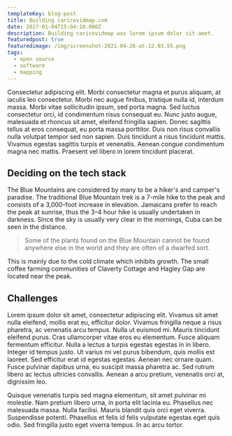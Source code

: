 ```yaml
---
templateKey: blog-post
title: Building caricovidmap.com
date: 2017-01-04T15:04:10.000Z
description: Building caricovidmap was lorem ipsum dolor sit amet.
featuredpost: true
featuredimage: /img/screenshot-2021-04-26-at-12.03.55.png
tags:
  - open source
  - software
  - mapping
---
```

Consectetur adipiscing elit. Morbi consectetur magna et purus aliquam, at iaculis leo consectetur. Morbi nec augue finibus, tristique nulla id, interdum massa. Morbi vitae sollicitudin ipsum, sed porta magna. Sed luctus consectetur orci, id condimentum risus consequat eu. Nunc justo augue, malesuada et rhoncus sit amet, eleifend fringilla sapien. Donec sagittis tellus at eros consequat, eu porta massa porttitor. Duis non risus convallis nulla volutpat tempor sed non sapien. Duis tincidunt a risus tincidunt mattis. Vivamus egestas sagittis turpis et venenatis. Aenean congue condimentum magna nec mattis. Praesent vel libero in lorem tincidunt placerat.

## Deciding on the tech stack

The Blue Mountains are considered by many to be a hiker's and camper's paradise. The traditional Blue Mountain trek is a 7-mile hike to the peak and consists of a 3,000-foot increase in elevation. Jamaicans prefer to reach the peak at sunrise, thus the 3–4 hour hike is usually undertaken in darkness. Since the sky is usually very clear in the mornings, Cuba can be seen in the distance.

> Some of the plants found on the Blue Mountain cannot be found anywhere else in the world and they are often of a dwarfed sort.

This is mainly due to the cold climate which inhibits growth. The small coffee farming communities of Claverty Cottage and Hagley Gap are located near the peak.

## Challenges

Lorem ipsum dolor sit amet, consectetur adipiscing elit. Vivamus sit amet nulla eleifend, mollis erat eu, efficitur dolor. Vivamus fringilla neque a risus pharetra, ac venenatis arcu tempus. Nulla ut euismod mi. Mauris tincidunt eleifend purus. Cras ullamcorper vitae eros eu elementum. Fusce aliquam fermentum efficitur. Nulla a lectus a turpis egestas egestas in in libero. Integer id tempus justo. Ut varius mi vel purus bibendum, quis mollis est laoreet. Sed efficitur erat id egestas egestas. Aenean nec ornare quam. Fusce pulvinar dapibus urna, eu suscipit massa pharetra ac. Sed rutrum libero ac lectus ultricies convallis. Aenean a arcu pretium, venenatis orci at, dignissim leo.

Quisque venenatis turpis sed magna elementum, sit amet pulvinar mi molestie. Nam pretium libero urna, in porta elit lacinia eu. Phasellus nec malesuada massa. Nulla facilisi. Mauris blandit quis orci eget viverra. Suspendisse potenti. Phasellus et felis id felis vulputate egestas eget quis odio. Sed fringilla justo eget viverra tempus. In ac arcu tortor.